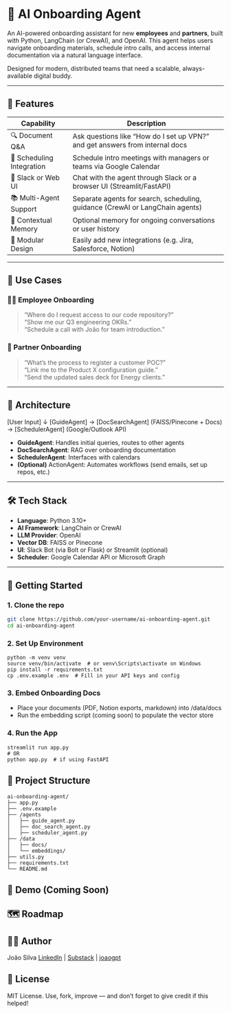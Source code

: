 # 🤖 AI Onboarding Agent

An AI-powered onboarding assistant for new **employees** and **partners**, built with Python, LangChain (or CrewAI), and OpenAI. This agent helps users navigate onboarding materials, schedule intro calls, and access internal documentation via a natural language interface.

Designed for modern, distributed teams that need a scalable, always-available digital buddy.

---

## 🌟 Features

| Capability                  | Description                                                               |
|----------------------------|---------------------------------------------------------------------------|
| 🔍 Document Q&A            | Ask questions like “How do I set up VPN?” and get answers from internal docs |
| 📅 Scheduling Integration  | Schedule intro meetings with managers or teams via Google Calendar         |
| 💬 Slack or Web UI         | Chat with the agent through Slack or a browser UI (Streamlit/FastAPI)      |
| 📚 Multi-Agent Support     | Separate agents for search, scheduling, guidance (CrewAI or LangChain agents) |
| 🧠 Contextual Memory       | Optional memory for ongoing conversations or user history                  |
| 🧪 Modular Design          | Easily add new integrations (e.g. Jira, Salesforce, Notion)                |

---

## 🧠 Use Cases

### 👩‍💼 Employee Onboarding
> “Where do I request access to our code repository?”  
> “Show me our Q3 engineering OKRs.”  
> “Schedule a call with João for team introduction.”

### 🤝 Partner Onboarding
> “What’s the process to register a customer POC?”  
> “Link me to the Product X configuration guide.”  
> “Send the updated sales deck for Energy clients.”

---

## 🧩 Architecture

[User Input]
↓
[GuideAgent] → [DocSearchAgent] (FAISS/Pinecone + Docs) -> [SchedulerAgent] (Google/Outlook API)

- **GuideAgent**: Handles initial queries, routes to other agents
- **DocSearchAgent**: RAG over onboarding documentation
- **SchedulerAgent**: Interfaces with calendars
- **(Optional)** ActionAgent: Automates workflows (send emails, set up repos, etc.)

---

## 🛠️ Tech Stack

- **Language**: Python 3.10+
- **AI Framework**: LangChain or CrewAI
- **LLM Provider**: OpenAI
- **Vector DB**: FAISS or Pinecone
- **UI**: Slack Bot (via Bolt or Flask) or Streamlit (optional)
- **Scheduler**: Google Calendar API or Microsoft Graph

---

## 🚀 Getting Started

### 1. Clone the repo
```bash
git clone https://github.com/your-username/ai-onboarding-agent.git
cd ai-onboarding-agent
```

### 2. Set Up Environment
```
python -m venv venv
source venv/bin/activate  # or venv\Scripts\activate on Windows
pip install -r requirements.txt
cp .env.example .env  # Fill in your API keys and config
```

### 3. Embed Onboarding Docs
* Place your documents (PDF, Notion exports, markdown) into /data/docs
* Run the embedding script (coming soon) to populate the vector store

### 4. Run the App
```
streamlit run app.py
# OR
python app.py  # if using FastAPI
```

## 📂 Project Structure
```
ai-onboarding-agent/
├── app.py
├── .env.example
├── /agents
│   ├── guide_agent.py
│   ├── doc_search_agent.py
│   ├── scheduler_agent.py
├── /data
│   ├── docs/
│   └── embeddings/
├── utils.py
├── requirements.txt
└── README.md
```

## 📸 Demo (Coming Soon)

## 🗺️ Roadmap

## 🧑‍💻 Author
João Silva
[LinkedIn](https://linkedin.com/in/jnorsilva) | [Substack](https://wirelessinthemaking.substack.com) | [joaogpt](https://chatgpt.com/g/g-6887987cc5a08191a3f54d021112e713-joaogpt)

## 📄 License
MIT License. Use, fork, improve — and don’t forget to give credit if this helped!
